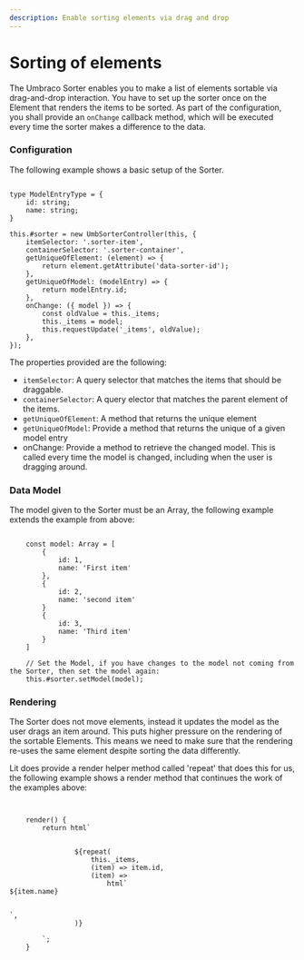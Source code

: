 ```yaml
---
description: Enable sorting elements via drag and drop
---
```


# Sorting of elements

The Umbraco Sorter enables you to make a list of elements sortable via drag-and-drop interaction.
You have to set up the sorter once on the Element that renders the items to be sorted.
As part of the configuration, you shall provide an `onChange` callback method, which will be executed every time the sorter makes a difference to the data.

### Configuration

The following example shows a basic setup of the Sorter.

<pre class="language-typescript"><code class="lang-typescript">
type ModelEntryType = {
    id: string;
    name: string;
}

this.#sorter = new UmbSorterController<ModelEntryType, HTMLElement>(this, {
    itemSelector: '.sorter-item',
    containerSelector: '.sorter-container',
    getUniqueOfElement: (element) => {
        return element.getAttribute('data-sorter-id');
    },
    getUniqueOfModel: (modelEntry) => {
        return modelEntry.id;
    },
    onChange: ({ model }) => {
        const oldValue = this._items;
        this._items = model;
        this.requestUpdate('_items', oldValue);
    },
});
</code></pre>

The properties provided are the following:

-   `itemSelector`: A query selector that matches the items that should be draggable.
-   `containerSelector`: A query elector that matches the parent element of the items.
-   `getUniqueOfElement`: A method that returns the unique element
-   `getUniqueOfModel`: Provide a method that returns the unique of a given model entry
-   onChange: Provide a method to retrieve the changed model. This is called every time the model is changed, including when the user is dragging around.

### Data Model

The model given to the Sorter must be an Array, the following example extends the example from above:

<pre class="language-typescript"><code class="lang-typescript">
    const model: Array<ModelEntryType> = [
        {
            id: 1,
            name: 'First item'
        },
        {
            id: 2,
            name: 'second item'
        }
        {
            id: 3,
            name: 'Third item'
        }
    ]

    // Set the Model, if you have changes to the model not coming from the Sorter, then set the model again:
    this.#sorter.setModel(model);
</code></pre>

### Rendering

The Sorter does not move elements, instead it updates the model as the user drags an item around. This puts higher pressure on the rendering of the sortable Elements. This means we need to make sure that the rendering re-uses the same element despite sorting the data differently.

Lit does provide a render helper method called 'repeat' that does this for us, the following example shows a render method that continues the work of the examples above:

<pre class="language-typescript"><code class="lang-typescript">

    render() {
		return html`
			<div class="sorter-container">
				${repeat(
					this._items,
					(item) => item.id,
					(item) =>
						html`<div data-sorter-id=${item.name}>${item.name}</div>
						</div>`,
				)}
			</div>
		`;
	}
</code></pre>
